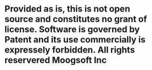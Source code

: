 # Provided as is, this is not open source and constitutes no grant of license. Software is governed by Patent and its use commercially is expressely forbidden. All rights reservered Moogsoft Inc
